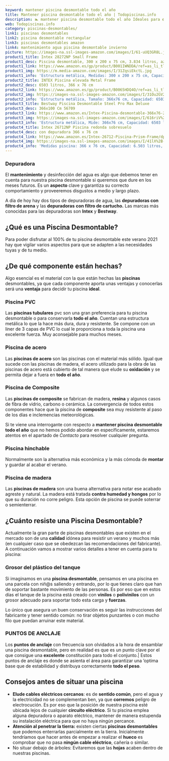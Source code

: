 ```yaml
---
keyword: mantener piscina desmontable todo el año
title: Mantener piscina desmontable todo el año | Todopiscinas.info
description: 🏊 mantener piscina desmontable todo el año Ideales para este verano 2021. Aquí puedes comprar mantener piscina desmontable todo el año y comparar con otras similares. No dejes escapar mantener piscina desmontable todo el año a un precio realmente tentador.
web: Todopiscinas.info
category: piscinas-desmontables/
link1: piscinas desmontables
link2: piscina desmontable rectangular
link3: piscinas desmontables amazon
link4: mantenimiento agua piscina desmontable invierno
picture: https://images-na.ssl-images-amazon.com/images/I/61-uUQ3GR8L.jpg
product1_title: Intex 28272NP Small Frame
product1_desc: Piscina desmontable, 300 x 200 x 75 cm, 3.834 litros, azul
product1_link: https://www.amazon.es/gp/product/B001IWNDDA/ref=as_li_tl?ie=UTF8&camp=3638&creative=24630&creativeASIN=B001IWNDDA&linkCode=as2&tag=todopiscinas0e-21&linkId=25b9d647487c889cb6ef56ed63f50ca1
product1_img: https://m.media-amazon.com/images/I/31ZqsiEkctL.jpg
product1_info: 'Estructura metálica, Medidas: 300 x 200 x 75 cm, Capacidad: 3.834 litros, Para 6 personas (+ 6 años), Fácil montaje, Forma rectangular'
product2_title: INTEX Piscina elevada Metal Frame
product2_desc: 6503 litros, 366 x 76 cm
product2_link: https://www.amazon.es/gp/product/B0065HDQ4O/ref=as_li_tl?ie=UTF8&camp=3638&creative=24630&creativeASIN=B0065HDQ4O&linkCode=as2&tag=todopiscinas0e-21&linkId=ed2430e3ba564d3527ee103df33ed7b3
product2_img: https://images-na.ssl-images-amazon.com/images/I/31Ou2GV2SAL.jpg
product2_info: 'Estructura metálica, Tamaño: 366x76 cm, Capacidad: 6503 litros, Forma circular, De 4 a 7 personas (+6 años)'
product3_title: Bestway Piscina Desmontable Steel Pro Max Deluxe
product3_desc: 366x100 Cm 56709
product3_link: https://www.amazon.es/Intex-Piscina-desmontable-366x76-28210NP/dp/B0065HDQ4O?__mk_es_ES=%C3%85M%C3%85%C5%BD%C3%95%C3%91&crid=25UQGV9HG2INI&dchild=1&keywords=piscinas+desmontables&qid=1615854176&sprefix=piscinas+dem%2Caps%2C201&sr=8-5&linkCode=ll1&tag=todopiscinas0e-21&linkId=34f200977c6cbaab1f3f4d9ac0e64755&language=es_ES&ref_=as_li_ss_tl
product3_img: https://images-na.ssl-images-amazon.com/images/I/616riV%2BiY3L.jpg
product3_info: 'Estructura metálica, Mide: 366x76 cm, Capacidad: 6503 litros, De 4 a 7 personas mayores de 6 años, Forma circular, Tecnología Super-Tough'
product4_title: Intex 26712NP Piscina redonda sobresuelo
product4_desc: con depuradora 366 x 76 cm
product4_link: https://www.amazon.es/Intex-26712-Piscina-Prism-Frame/dp/B07FB823GL?__mk_es_ES=%C3%85M%C3%85%C5%BD%C3%95%C3%91&dchild=1&keywords=piscinas+desmontables+con+depuradora&qid=1615936418&sr=8-5&linkCode=ll1&tag=todopiscinas0e-21&linkId=d98699de7830cd471766fa1daa36de34&language=es_ES&ref_=as_li_ss_tl
product4_img: https://images-na.ssl-images-amazon.com/images/I/41lX%2B-YpibL.jpg
product4_info: 'Medidas piscina: 366 x 76 cm, Capacidad: 6.503 litros, Incluye depuradora de cartucha A, Lona resistente triple capa'
---
```



<stats-list :link1=link1 :link2=link2 :link3=link3 :link4=link4 :category=category></stats-list>


### Depuradora

El **mantenimiento** y desinfección del agua es algo que debemos tener en cuenta para nuestra piscina desmontable si queremos que dure en los meses futuros. Es un **aspecto** clave y garantiza su correcto comportamiento y proveeremos disgustos a medio y largo plazo.

A día de hoy hay dos tipos de depuradoras de agua, las **depuradoras con filtro de arena** y  las **depuradoras** **con filtro de cartucho.** Las marcas más conocidas para las depuradoras son **Intex** y **Bestway**.
## ¿Qué es una Piscina Desmontable?



Para poder disfrutar al 100% de tu piscina desmontable este verano 2021 hay que vigilar varios aspectos para que se adapten a las necesidades tuyas y de tu medio.

<brand-panel :title=product1_title :desc=product1_desc :img=product1_img :link=product1_link></brand-panel>


## ¿De qué componente están hechas?

Algo esencial es el material con la que están hechas las **piscinas** desmontables, ya que cada componente aporta unas ventajas y conocerlas  será una **ventaja** para decidir tu piscina **ideal**.


### Piscina  PVC

Las **piscinas tubulares** pvc son una gran preferencia para tu piscina desmontable o para conservarla **todo el año**. Cuentan una estructura metálica lo que la hace más dura, dura y resistente. Se compone con un liner de 3 capas de PVC lo cual le proporciona a toda la piscina una excelente fuerza. Muy aconsejable para muchos meses.


### Piscina de acero

Las **piscinas de acero** son las piscinas con el material más sólido. Igual que sucede con las piscinas de madera, el acero utilizado para la obra de las piscinas de acero está cubierto de tal manera que elude su **oxidación** y se permita dejar a fuera en **todo el año**.


### Piscina de Composite

Las **piscinas de composite** se fabrican de madera, **resina** y algunos casos de fibra de vidrio, carbono o cerámica. La convergencia de todos estos componentes hace que la piscina de **composite** sea muy resistente al paso de los días e inclemencias meteorológicas.

Si te viene una interrogante con respecto a **mantener piscina desmontable todo el año** que no hemos podido abordar en específicamente, estaremos atentos en el apartado de _Contacto_ para resolver cualquier pregunta.


### Piscina hinchable

Normalmente son la alternativa más económica y la más cómoda de **montar** y guardar al acabar el verano.


### Piscina de madera

Las **piscinas de madera** son una buena alternativa para notar ese acabado agreste y natural. La madera está tratada **contra humedad y hongos** por lo que su duración no corre peligro. Esta opción de piscina se puede soterrar o semienterrar.

<external-banner></external-banner>



## ¿Cuánto resiste una Piscina Desmontable?

Actualmente la gran parte de piscinas desmontables que existen en el mercado son de una **calidad** idónea para resistir un verano y muchos más (en cualquier caso que se obedezcan las recomendaciones del fabricante). A continuación vamos a mostrar varios detalles a tener en cuenta para tu piscina:


### Grosor del plástico del tanque

Si imaginamos en una **piscina desmontable**, pensamos en una piscina en una parcela con niñ@s saliendo y entrando, por lo que tienes claro que han de soportar bastante movimiento de las personas. Es por eso que en estos días el tanque de la piscina está creado con **vinilos** o **polivinilos** con un grosor adecuado para soportar todo esta carga y **fuerzas**.

Lo único que asegura un	 buen conservación es seguir las instrucciones del fabricante y tener sentido común: no tirar objetos punzantes o con mucho filo que puedan arruinar este material.


### PUNTOS DE ANCLAJE

Los **puntos de anclaje** con frecuencia son olvidados a la hora de ensamblar una piscina desmontable, pero en realidad es que es un punto clave por el que consigue una **excelente** constitución para todo el conjunto.| Estos puntos de anclaje es donde se asienta el área para garantizar una ’optima base que de estabilidad y distribuya correctamente **todo el peso**.


## Consejos antes de situar una piscina



*   **Elude cables eléctricos cercanos**: es de **sentido común**, pero el agua y la electricidad no se complementan ben, ya que **corremos** peligro de electrocución. Es por eso que la posición de nuestra piscina esté ubicada lejos de cualquier **circuito eléctrico**. Si tu piscina emplea alguna depuradora o aparato eléctrico, mantener de manera estupenda su instalación eléctrica para que no haya ningún percance.
*   **Atención al penetrar la tierra:** existen ciertas **piscinas desmontables** que podemos enterrarlas parcialmente en la tierra. Inicialmente tendríamos que hacer antes de empezar a realizar el **hueco** es comprobar que no pasa **ningún cable eléctrico**, cañería o similar.
*   No situar debajo de árboles: Evitaremos que las **hojas** acaben dentro de nuestras piscinas.